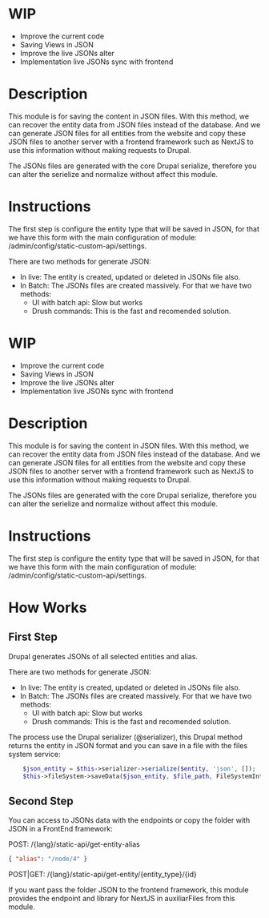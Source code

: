 # WIP
* Improve the current code
* Saving Views in JSON
* Improve the live JSONs alter
* Implementation live JSONs sync with frontend

# Description
This module is for saving the content in JSON files. With this method, we can recover the entity data from JSON files instead of the database. And we can generate JSON files for all entities from the website and copy these JSON files to another server with a frontend framework such as NextJS to use this information without making requests to Drupal.

The JSONs files are generated with the core Drupal serialize, therefore you can alter the serielize and normalize without affect this module.

# Instructions
The first step is configure the entity type that will be saved in JSON, for that we have this form with the main configuration of module: /admin/config/static-custom-api/settings.

There are two methods for generate JSON:
* In live: The entity is created, updated or deleted in JSONs file also.
* In Batch: The JSONs files are created massively. For that we have two methods:
    * UI with batch api: Slow but works
    * Drush commands: This is the fast and recomended solution.




# WIP
* Improve the current code
* Saving Views in JSON
* Improve the live JSONs alter
* Implementation live JSONs sync with frontend

# Description
This module is for saving the content in JSON files. With this method, we can recover the entity data from JSON files instead of the database. And we can generate JSON files for all entities from the website and copy these JSON files to another server with a frontend framework such as NextJS to use this information without making requests to Drupal.

The JSONs files are generated with the core Drupal serialize, therefore you can alter the serielize and normalize without affect this module.

# Instructions
The first step is configure the entity type that will be saved in JSON, for that we have this form with the main configuration of module: /admin/config/static-custom-api/settings.



# How Works

## First Step
Drupal generates JSONs of all selected entities and alias.  

There are two methods for generate JSON:
* In live: The entity is created, updated or deleted in JSONs file also.
* In Batch: The JSONs files are created massively. For that we have two methods:
    * UI with batch api: Slow but works
    * Drush commands: This is the fast and recomended solution.

The process use the Drupal serializer (@serializer), this Drupal method returns the entity in JSON format and you can save in a file with the files system service:

```php
    $json_entity = $this->serializer->serialize($entity, 'json', []);
    $this->fileSystem->saveData($json_entity, $file_path, FileSystemInterface::EXISTS_REPLACE); 
```

## Second Step
You can access to JSONs data with the endpoints or copy the folder with JSON in a FrontEnd framework:

POST:
/{lang}/static-api/get-entity-alias
```json
{ "alias": "/node/4" }
```

POST|GET:
/{lang}/static-api/get-entity/{entity_type}/{id}

If you want pass the folder JSON to the frontend framework, this module provides the endpoint and library for NextJS in auxiliarFiles from this module.

